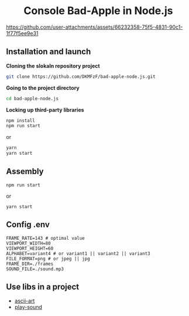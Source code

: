 <h1 align="center">Console Bad-Apple in Node.js</h1>



https://github.com/user-attachments/assets/66232358-75f5-4831-90c1-1f77f5ee9e31



## Installation and launch
**Cloning the slokaln repository project**
```Bash
git clone https://github.com/DKMFzF/bad-apple-node.js.git
```

**Going to the project directory**
```Bash
cd bad-apple-node.js
```

**Locking up third-party libraries**
```Bash
npm install
npm run start
```

or

```Bash
yarn
yarn start
```

## Assembly

```
npm run start
```

or

```
yarn start
```

## Config .env
```
FRAME_RATE=143 # optimal value
VIEWPORT_WIDTH=80
VIEWPORT_HEIGHT=60
ALPHABET=variant4 # or variant1 || variant2 || variant3
FILE_FORMAT=png # or jpeg || jpg
FRAME_DIR=./frames
SOUND_FILE=./sound.mp3
```

## Use libs in a project

- [ascii-art](https://www.npmjs.com/package/ascii-art)
- [play-sound](https://www.npmjs.com/package/play-sound)
